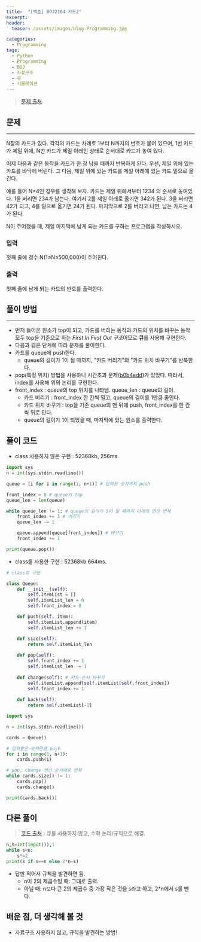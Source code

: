 ```yaml
---
title:  "[백준] BOJ2164 카드2"
excerpt:
header:
  teaser: /assets/images/blog-Programming.jpg

categories:
  - Programming
tags:
  - Python
  - Programming
  - BOJ
  - 자료구조
  - 큐
  - 시뮬레이션
---
```








> [문제 출처](https://www.acmicpc.net/problem/2164)



## 문제

---



N장의 카드가 있다. 각각의 카드는 차례로 1부터 N까지의 번호가 붙어 있으며, 1번 카드가 제일 위에, N번 카드가 제일 아래인 상태로 순서대로 카드가 놓여 있다.

이제 다음과 같은 동작을 카드가 한 장 남을 때까지 반복하게 된다. 우선, 제일 위에 있는 카드를 바닥에 버린다. 그 다음, 제일 위에 있는 카드를 제일 아래에 있는 카드 밑으로 옮긴다.

예를 들어 N=4인 경우를 생각해 보자. 카드는 제일 위에서부터 1234 의 순서로 놓여있다. 1을 버리면 234가 남는다. 여기서 2를 제일 아래로 옮기면 342가 된다. 3을 버리면 42가 되고, 4를 밑으로 옮기면 24가 된다. 마지막으로 2를 버리고 나면, 남는 카드는 4가 된다.

N이 주어졌을 때, 제일 마지막에 남게 되는 카드를 구하는 프로그램을 작성하시오.



### 입력

첫째 줄에 정수 N(1≤N≤500,000)이 주어진다.



### 출력

첫째 줄에 남게 되는 카드의 번호를 출력한다.



## 풀이 방법

---

* 먼저 들어온 원소가 top이 되고, 카드를 버리는 동작과 카드의 위치를 바꾸는 동작 모두 top을 기준으로 하는 *First In First Out 구조*이므로 **큐**를 사용해 구현한다.
* 다음과 같은 단계에 따라 문제를 풀이한다.
* 카드를 queue에 push한다.
  * queue의 길이가 1이 될 때까지, "카드 버리기"와 "카드 위치 바꾸기"를 반복한다.
* pop(특정 위치) 방법을 사용하니 시간초과 문제([b0b4edd](https://github.com/sirzzang/Baekjoon_problems/blob/master/큐%2C%20덱/큐_카드2_BOJ2164.py))가 있었다. 따라서, index를 사용해 위의 논리를 구현한다.
* front_index : queue의 top 위치를 나타냄. queue_len : queue의 길이.
  * 카드 버리기 : front_index 한 칸씩 밀고, queue의 길이를 1만큼 줄인다.
  * 카드 위치 바꾸기 : top을 기존 queue의 맨 뒤에 push, front_index를 한 칸씩 뒤로 민다.
  * queue의 길이가 1이 되었을 때, 마지막에 있는 원소를 출력한다. 



## 풀이 코드

* class 사용하지 않은 구현 : 52368kb, 256ms

```python
import sys
n = int(sys.stdin.readline())

queue = [i for i in range(1, n+1)] # 입력된 숫자까지 push

front_index = 0 # queue의 top
queue_len = len(queue)

while queue_len != 1: # queue의 길이가 1이 될 때까지 아래의 연산 반복
    front_index += 1 # 버리기
    queue_len -= 1

    queue.append(queue[front_index]) # 바꾸기
    front_index += 1

print(queue.pop())
```

* class를 사용한 구현 : 52368kb 664ms.

```python
# class로 구현

class Queue:
    def __init__(self):
        self.itemList = []
        self.itemList_len = 0
        self.front_index = 0

    def push(self, item):
        self.itemList.append(item)
        self.itemList_len += 1

    def size(self):
        return self.itemList_len
    
    def pop(self):
        self.front_index += 1
        self.itemList_len -= 1
    
    def change(self): # 카드 순서 바꾸기
        self.itemList.append(self.itemList[self.front_index])
        self.front_index += 1
    
    def back(self):
        return self.itemList[-1]

import sys

n = int(sys.stdin.readline())

cards = Queue()

# 입력받은 숫자만큼 push
for i in range(1, n+1):
    cards.push(i)

# pop, change 연산 순서대로 반복
while cards.size() != 1:
    cards.pop()
    cards.change()

print(cards.back())

```



## 다른 풀이

> [코드 출처](https://www.acmicpc.net/source/13435078) : 큐를 사용하지 않고, 수학 논리/규칙으로 해결.

```python
n,s=int(input()),1
while s<n:
    s*=2
print(s if s==n else 2*n-s)
```

* 답만 적어서 규칙을 발견하면 됨.
  * n이 2의 제곱수일 때: 그대로 출력.
  * 아닐 때: n보다 큰 2의 제곱수 중 가장 작은 것을 s라고 하고, 2*n에서 s를 뺀다.



## 배운 점, 더 생각해 볼 것

* 자료구조 사용하지 않고, 규칙을 발견하는 방법!